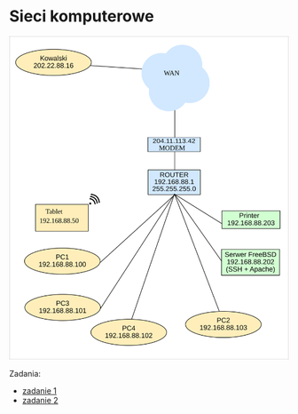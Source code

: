 # Sieci komputerowe

<img src="./imgs/graphviz/network.svg" >

Zadania:


- [zadanie 1](https://github.com/cmsrs/school/blob/main/networking/task1/README.md)
- [zadanie 2](https://github.com/cmsrs/school/blob/main/networking/task2/README.md)
